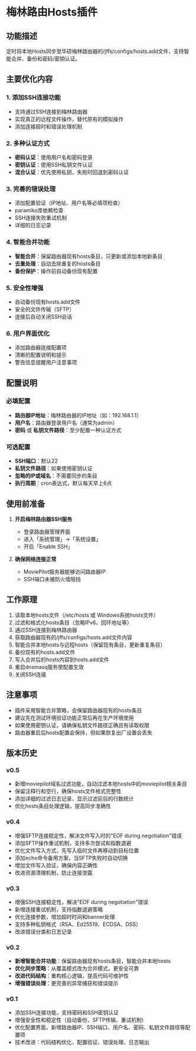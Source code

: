 # 梅林路由Hosts插件

## 功能描述

定时将本地Hosts同步至华硕梅林路由器的/jffs/configs/hosts.add文件，支持智能合并、备份和密码/密钥认证。

## 主要优化内容

### 1. 添加SSH连接功能
- 支持通过SSH连接到梅林路由器
- 实现真正的远程文件操作，替代原有的模拟操作
- 添加连接超时和错误处理机制

### 2. 多种认证方式
- **密码认证**：使用用户名和密码登录
- **密钥认证**：使用SSH私钥文件认证
- **混合认证**：优先使用私钥，失败时回退到密码认证

### 3. 完善的错误处理
- 添加配置验证（IP地址、用户名等必填项检查）
- paramiko库依赖检查
- SSH连接失败重试机制
- 详细的日志记录

### 4. 智能合并功能
- **智能合并**：保留路由器现有hosts条目，只更新或添加本地新条目
- **去重处理**：自动去除重复的hosts条目
- **备份保护**：操作前自动备份现有配置

### 5. 安全性增强
- 自动备份现有hosts.add文件
- 安全的文件传输（SFTP）
- 连接后自动关闭SSH会话

### 6. 用户界面优化
- 添加路由器连接配置项
- 清晰的配置说明和提示
- 警告信息提醒用户注意事项

## 配置说明

### 必填配置
- **路由器IP地址**：梅林路由器的IP地址（如：192.168.1.1）
- **用户名**：路由器登录用户名（通常为admin）
- **密码** 或 **私钥文件路径**：至少配置一种认证方式

### 可选配置
- **SSH端口**：默认22
- **私钥文件路径**：如果使用密钥认证
- **忽略的IP或域名**：不需要同步的条目
- **执行周期**：cron表达式，默认每天早上6点

## 使用前准备

1. **开启梅林路由器SSH服务**
   - 登录路由器管理界面
   - 进入「系统管理」->「系统设置」
   - 开启「Enable SSH」

2. **确保网络连接正常**
   - MoviePilot服务器能够访问路由器IP
   - SSH端口未被防火墙阻挡

## 工作原理

1. 读取本地hosts文件（/etc/hosts 或 Windows系统hosts文件）
2. 过滤和格式化hosts条目（忽略IPv6、回环地址等）
3. 通过SSH连接到梅林路由器
4. 获取路由器现有的/jffs/configs/hosts.add文件内容
5. 智能合并本地hosts与远程hosts（保留现有条目，更新重复条目）
6. 备份现有的hosts.add文件
7. 写入合并后的hosts内容到hosts.add文件
8. 重启dnsmasq服务使配置生效
9. 关闭SSH连接

## 注意事项

- 插件采用智能合并策略，会保留路由器现有的hosts条目
- 建议先在测试环境验证功能正常后再在生产环境使用
- 如果使用密钥认证，请确保私钥文件路径正确且有读取权限
- 路由器重启后hosts配置会保持，但如果恢复出厂设置会丢失

## 版本历史

### v0.5
- 新增moviepilot域名过滤功能，自动过滤本地hosts中的moviepilot相关条目
- 保留注释行和空行，确保hosts文件格式完整性
- 添加详细的过滤日志记录，显示过滤前后的行数统计
- 优化hosts条目处理逻辑，提高同步准确性

### v0.4
- 增强SFTP连接稳定性，解决文件写入时的"EOF during negotiation"错误
- 添加SFTP操作重试机制，支持多次尝试和指数退避
- 优化文件写入方式，先写入临时文件再移动到目标位置
- 添加echo命令备用方案，当SFTP失败时自动切换
- 增加文件写入验证，确保内容正确性
- 改进资源清理机制，防止连接泄露

### v0.3
- 增强SSH连接稳定性，解决"EOF during negotiation"错误
- 新增连接重试机制，支持指数退避策略
- 优化连接参数，增加超时时间和banner处理
- 支持多种私钥格式（RSA、Ed25519、ECDSA、DSS）
- 改进错误分类和日志记录

### v0.2
- **新增智能合并功能**：保留路由器现有hosts条目，智能合并本地hosts
- **优化同步策略**：从覆盖模式改为合并模式，更安全可靠
- **改进代码结构**：重构核心逻辑，提高代码可维护性
- **增强错误处理**：更完善的异常捕获和错误提示

### v0.1
- 添加SSH连接功能，支持密码和SSH密钥认证
- 增强安全性和稳定性（自动备份、SFTP传输、重试机制）
- 优化配置界面，新增路由器IP、SSH端口、用户名、密码、私钥文件路径等配置项
- 技术改进：代码结构优化、配置验证、错误处理、日志输出